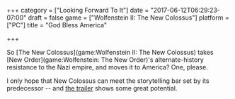 +++
category = ["Looking Forward To It"]
date = "2017-06-12T06:29:23-07:00"
draft = false
game = ["Wolfenstein II: The New Colossus"]
platform = ["PC"]
title = "God Bless America"

+++

So [The New Colossus](game:Wolfenstein II: The New Colossus) takes [New Order](game:Wolfenstein: The New Order)'s alternate-history resistance to the Nazi empire, and moves it to America?  One, please.

I only hope that New Colossus can meet the storytelling bar set by its predecessor -- and <a href="https://www.youtube.com/watch?v=xHht8480cEo">the trailer</a> shows some great potential.
